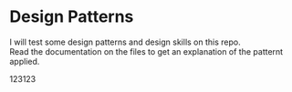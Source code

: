 Design Patterns
===============

I will test some design patterns and design skills on this repo. <br>
Read the documentation on the files to get an explanation of the patternt applied.

123123
